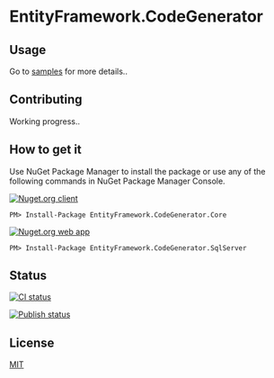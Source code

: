 # EntityFramework.CodeGenerator
 
 

## Usage 
 
Go to [samples](https://github.com/chrisfactory/EntityFramework.CodeGenerator/tree/main/Sample) for more details..
## Contributing
Working progress..

How to get it
--------------------------------
Use NuGet Package Manager to install the package or use any of the following commands in NuGet Package Manager Console.
 
[![Nuget.org client](http://img.shields.io/nuget/v/EntityFramework.CodeGenerator.Core.svg)](https://www.nuget.org/packages/EntityFramework.CodeGenerator.Core/)
```	
PM> Install-Package EntityFramework.CodeGenerator.Core
```
[![Nuget.org web app](http://img.shields.io/nuget/v/EntityFramework.CodeGenerator.SqlServer.svg)](https://www.nuget.org/packages/EntityFramework.CodeGenerator.SqlServer/)
```	 
PM> Install-Package EntityFramework.CodeGenerator.SqlServer
```
## Status
[![CI status](https://github.com/chrisfactory/EntityFramework.CodeGenerator/workflows/CI/badge.svg)](https://github.com/chrisfactory/EntityFramework.CodeGenerator/actions/workflows/ci-build-analysis.yml?query=branch%3Amaster)

[![Publish status](https://github.com/chrisfactory/EntityFramework.CodeGenerator/workflows/publish-nuget/badge.svg)](https://github.com/chrisfactory/EntityFramework.CodeGenerator/actions/workflows/release.yml)
## License
[MIT](https://choosealicense.com/licenses/mit/)
